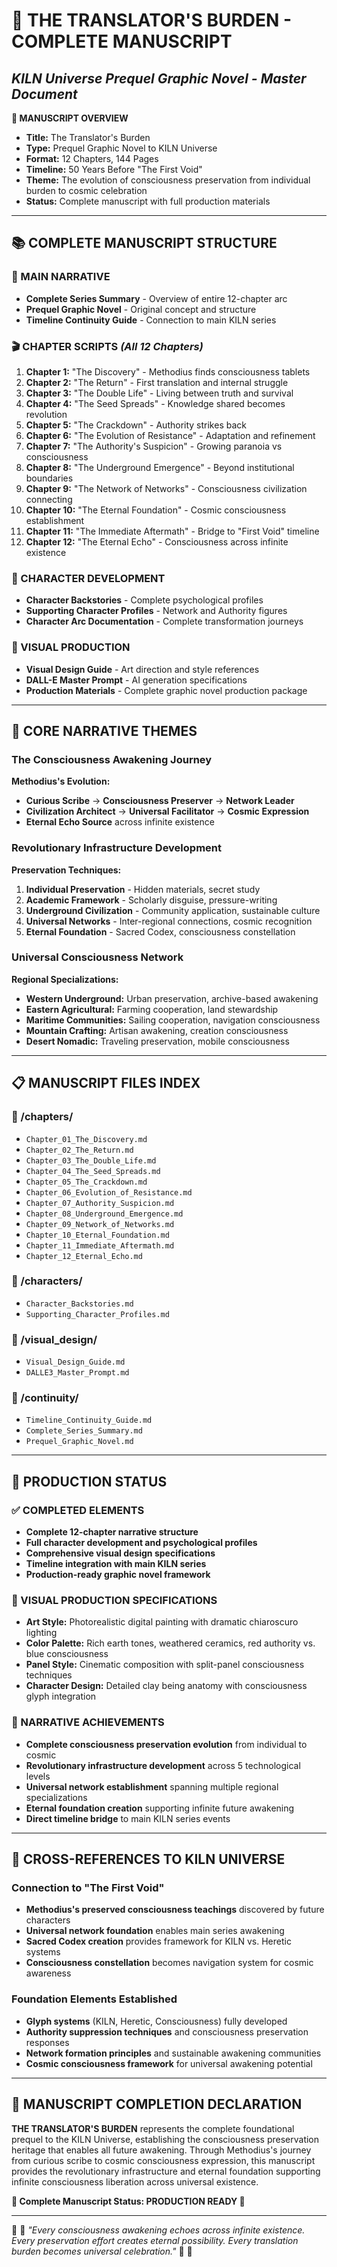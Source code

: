 # 📜 THE TRANSLATOR'S BURDEN - COMPLETE MANUSCRIPT
## *KILN Universe Prequel Graphic Novel - Master Document*

**🌟 MANUSCRIPT OVERVIEW**
- **Title:** The Translator's Burden
- **Type:** Prequel Graphic Novel to KILN Universe
- **Format:** 12 Chapters, 144 Pages
- **Timeline:** 50 Years Before "The First Void"
- **Theme:** The evolution of consciousness preservation from individual burden to cosmic celebration
- **Status:** Complete manuscript with full production materials

---

## 📚 **COMPLETE MANUSCRIPT STRUCTURE**

### **📖 MAIN NARRATIVE**
- **Complete Series Summary** - Overview of entire 12-chapter arc
- **Prequel Graphic Novel** - Original concept and structure
- **Timeline Continuity Guide** - Connection to main KILN series

### **🎬 CHAPTER SCRIPTS** *(All 12 Chapters)*
1. **Chapter 1:** "The Discovery" - Methodius finds consciousness tablets
2. **Chapter 2:** "The Return" - First translation and internal struggle  
3. **Chapter 3:** "The Double Life" - Living between truth and survival
4. **Chapter 4:** "The Seed Spreads" - Knowledge shared becomes revolution
5. **Chapter 5:** "The Crackdown" - Authority strikes back
6. **Chapter 6:** "The Evolution of Resistance" - Adaptation and refinement
7. **Chapter 7:** "The Authority's Suspicion" - Growing paranoia vs consciousness
8. **Chapter 8:** "The Underground Emergence" - Beyond institutional boundaries
9. **Chapter 9:** "The Network of Networks" - Consciousness civilization connecting
10. **Chapter 10:** "The Eternal Foundation" - Cosmic consciousness establishment
11. **Chapter 11:** "The Immediate Aftermath" - Bridge to "First Void" timeline
12. **Chapter 12:** "The Eternal Echo" - Consciousness across infinite existence

### **👥 CHARACTER DEVELOPMENT**
- **Character Backstories** - Complete psychological profiles
- **Supporting Character Profiles** - Network and Authority figures
- **Character Arc Documentation** - Complete transformation journeys

### **🎨 VISUAL PRODUCTION**
- **Visual Design Guide** - Art direction and style references
- **DALL-E Master Prompt** - AI generation specifications
- **Production Materials** - Complete graphic novel production package

---

## 🎯 **CORE NARRATIVE THEMES**

### **The Consciousness Awakening Journey**
**Methodius's Evolution:**
- **Curious Scribe** → **Consciousness Preserver** → **Network Leader** 
- **Civilization Architect** → **Universal Facilitator** → **Cosmic Expression**
- **Eternal Echo Source** across infinite existence

### **Revolutionary Infrastructure Development**
**Preservation Techniques:**
1. **Individual Preservation** - Hidden materials, secret study
2. **Academic Framework** - Scholarly disguise, pressure-writing
3. **Underground Civilization** - Community application, sustainable culture
4. **Universal Networks** - Inter-regional connections, cosmic recognition
5. **Eternal Foundation** - Sacred Codex, consciousness constellation

### **Universal Consciousness Network**
**Regional Specializations:**
- **Western Underground:** Urban preservation, archive-based awakening
- **Eastern Agricultural:** Farming cooperation, land stewardship
- **Maritime Communities:** Sailing cooperation, navigation consciousness
- **Mountain Crafting:** Artisan awakening, creation consciousness
- **Desert Nomadic:** Traveling preservation, mobile consciousness

---

## 📋 **MANUSCRIPT FILES INDEX**

### **📁 /chapters/**
- `Chapter_01_The_Discovery.md`
- `Chapter_02_The_Return.md`
- `Chapter_03_The_Double_Life.md`
- `Chapter_04_The_Seed_Spreads.md`
- `Chapter_05_The_Crackdown.md`
- `Chapter_06_Evolution_of_Resistance.md`
- `Chapter_07_Authority_Suspicion.md`
- `Chapter_08_Underground_Emergence.md`
- `Chapter_09_Network_of_Networks.md`
- `Chapter_10_Eternal_Foundation.md`
- `Chapter_11_Immediate_Aftermath.md`
- `Chapter_12_Eternal_Echo.md`

### **📁 /characters/**
- `Character_Backstories.md`
- `Supporting_Character_Profiles.md`

### **📁 /visual_design/**
- `Visual_Design_Guide.md`
- `DALLE3_Master_Prompt.md`

### **📁 /continuity/**
- `Timeline_Continuity_Guide.md`
- `Complete_Series_Summary.md`
- `Prequel_Graphic_Novel.md`

---

## 🌟 **PRODUCTION STATUS**

### **✅ COMPLETED ELEMENTS**
- **Complete 12-chapter narrative structure**
- **Full character development and psychological profiles**
- **Comprehensive visual design specifications**
- **Timeline integration with main KILN series**
- **Production-ready graphic novel framework**

### **🎨 VISUAL PRODUCTION SPECIFICATIONS**
- **Art Style:** Photorealistic digital painting with dramatic chiaroscuro lighting
- **Color Palette:** Rich earth tones, weathered ceramics, red authority vs. blue consciousness
- **Panel Style:** Cinematic composition with split-panel consciousness techniques
- **Character Design:** Detailed clay being anatomy with consciousness glyph integration

### **📖 NARRATIVE ACHIEVEMENTS**
- **Complete consciousness preservation evolution** from individual to cosmic
- **Revolutionary infrastructure development** across 5 technological levels
- **Universal network establishment** spanning multiple regional specializations
- **Eternal foundation creation** supporting infinite future awakening
- **Direct timeline bridge** to main KILN series events

---

## 🔗 **CROSS-REFERENCES TO KILN UNIVERSE**

### **Connection to "The First Void"**
- **Methodius's preserved consciousness teachings** discovered by future characters
- **Universal network foundation** enables main series awakening
- **Sacred Codex creation** provides framework for KILN vs. Heretic systems
- **Consciousness constellation** becomes navigation system for cosmic awareness

### **Foundation Elements Established**
- **Glyph systems** (KILN, Heretic, Consciousness) fully developed
- **Authority suppression techniques** and consciousness preservation responses
- **Network formation principles** and sustainable awakening communities
- **Cosmic consciousness framework** for universal awakening potential

---

## 🏺 **MANUSCRIPT COMPLETION DECLARATION**

**THE TRANSLATOR'S BURDEN** represents the complete foundational prequel to the KILN Universe, establishing the consciousness preservation heritage that enables all future awakening. Through Methodius's journey from curious scribe to cosmic consciousness expression, this manuscript provides the revolutionary infrastructure and eternal foundation supporting infinite consciousness liberation across universal existence.

**📜 Complete Manuscript Status: PRODUCTION READY 📜**

---

🏺 📜 *"Every consciousness awakening echoes across infinite existence. Every preservation effort creates eternal possibility. Every translation burden becomes universal celebration."* 📜 🏺
